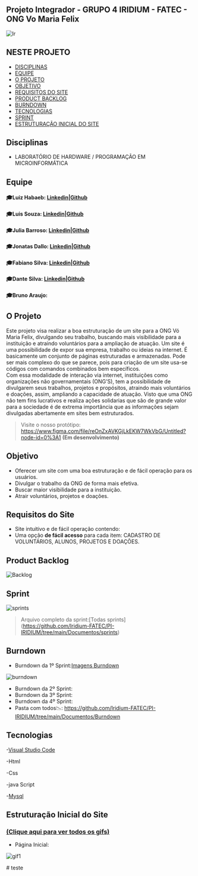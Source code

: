 ## Projeto Integrador - GRUPO 4  IRIDIUM - FATEC - ONG Vo Maria Felix
![Ir](https://user-images.githubusercontent.com/80074680/111557949-80ad7080-876c-11eb-87be-42944f5a3d22.png)
## NESTE PROJETO
- [DISCIPLINAS](#Disciplinas)
- [EQUIPE](#Equipe)
- [O PROJETO](#O-Projeto)
- [OBJETIVO](#Objetivo)
- [REQUISITOS DO SITE](#Requisitos-do-Site)
- [PRODUCT BACKLOG](#Product-Backlog)
- [BURNDOWN](#Burndown)
- [TECNOLOGIAS](#Tecnologias)
- [SPRINT](#Sprint)
- [ESTRUTURAÇÃO INICIAL DO SITE](#Estruturação-Inicial-do-Site)


## Disciplinas
- LABORATÓRIO DE HARDWARE / PROGRAMAÇÃO EM MICROINFORMÁTICA

## Equipe
#### :mortar_board:Luiz Habaeb:   [Linkedin]()|[Github](https://github.com/luizhabaeb)

#### :mortar_board:Luis Souza:    [Linkedin](https://www.linkedin.com/in/lu%C3%ADs-souza)|[Github](https://www.linkedin.com/in/lu%C3%ADs-souza)

#### :mortar_board:Julia Barroso: [Linkedin](https://www.linkedin.com/in/j%C3%BAlia-maria-santos-850739188/)|[Github](https://github.com/jumajubs)

#### :mortar_board:Jonatas Dallo: [Linkedin](https://www.linkedin.com/in/jonatas-dall%C3%B3-147638206/)|[Github](https://github.com/Jonatas-Dallo)

#### :mortar_board:Fabiano Silva: [Linkedin](https://www.linkedin.com/in/fabiano-monteiro-604218203)|[Github](https://github.com/Fabiano-775) 

#### :mortar_board:Dante Silva:   [Linkedin](https://www.linkedin.com/in/dante-silva-0a2a09a8/)|[Github]()

#### :mortar_board:Bruno Araujo:

## O Projeto
Este projeto visa realizar a boa estruturação de um site para a ONG Vó Maria Felix, divulgando seu trabalho, buscando mais visibilidade para a instituição e atraindo voluntários para a ampliação de atuação. 
Um site é uma possibilidade de expor sua empresa, trabalho ou ideias na internet. É basicamente um conjunto de páginas estruturadas e armazenadas. Pode ser mais complexo do que se parece, pois para criação de um site usa-se códigos com comandos combinados bem específicos.  
Com essa modalidade de interação via internet, instituições como organizações não governamentais (ONG’S), tem a possibilidade de divulgarem seus trabalhos, projetos e propósitos, atraindo mais voluntários e doações, assim, ampliando a capacidade de atuação. 
Visto que uma ONG não tem fins lucrativos e realiza ações solidarias que são de grande valor para a sociedade é de extrema importância que as informações sejam divulgadas abertamente em sites bem estruturados. 
> Visite o nosso protótipo: https://www.figma.com/file/reOnZxAVKGjLkEKW7WkVbG/Untitled?node-id=0%3A1 **(Em desenvolvimento)**

## Objetivo
- Oferecer um site com uma boa estruturação e de fácil operação para os usuários.
- Divulgar o trabalho da ONG de forma mais efetiva.
- Buscar maior visibilidade para a instituição.
- Atrair voluntários, projetos e doações.

## Requisitos do Site
- Site intuitivo e de fácil operação contendo:
- Uma opção **de fácil acesso** para cada item: CADASTRO DE VOLUNTÁRIOS, ALUNOS, PROJETOS E DOAÇÕES.

## Product Backlog

![Backlog](https://github.com/Iridium-FATEC/PI-IRIDIUM/blob/main/Projeto/html/imagens/backlog%20oficial%20g.png)

## Sprint
![sprints](https://github.com/Iridium-FATEC/PI-IRIDIUM/blob/main/Projeto/html/imagens/sprints%20g.png)

> Arquivo completo da sprint:[Todas sprints] (https://github.com/Iridium-FATEC/PI-IRIDIUM/tree/main/Documentos/sprints)


## Burndown
- Burndown da 1º Sprint:[Imagens Burndown](https://github.com/Iridium-FATEC/PI-IRIDIUM/tree/main/Documentos/Burndown/Burndown%201%20sprint)

![burndown](https://github.com/Iridium-FATEC/PI-IRIDIUM/blob/main/Documentos/Burndown/Burndown%201%20sprint/Burndown%20gr%C3%A1fico.jpeg)

- Burndown da 2º Sprint:
- Burndown da 3º Sprint:
- Burndown da 4º Sprint:
- Pasta com todos:chart_with_downwards_trend:: https://github.com/Iridium-FATEC/PI-IRIDIUM/tree/main/Documentos/Burndown

## Tecnologias
-[Visual Studio Code](https://code.visualstudio.com/download)

-Html

-Css

-java Script

-[Mysql](https://www.mysql.com/)


## Estruturação Inicial do Site 
### [(Clique aqui para ver todos os gifs)](https://github.com/Iridium-FATEC/PI-IRIDIUM/tree/main/Projeto/P%C3%A1ginas)
- Página Inicial: 

![gif1](https://user-images.githubusercontent.com/80074680/112739514-4e112e00-8f4b-11eb-859a-b8842e4a8305.gif)




#   t e s t e  
 